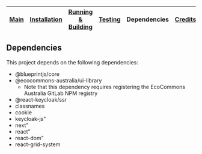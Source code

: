 
| [Main](README.md) | [Installation](installation.md) | [Running &amp; Building](running-building.md) | [Testing](testing.md) | Dependencies | [Credits](credits.md) |
|------|-------|-------|--------|--------|-----|

## Dependencies

This project depends on the following dependencies:

- @blueprintjs/core
- @ecocommons-australia/ui-library
  - Note that this dependency requires registering the EcoCommons Australia
    GitLab NPM registry
- @react-keycloak/ssr
- classnames
- cookie
- keycloak-js"
- next"
- react"
- react-dom"
- react-grid-system
